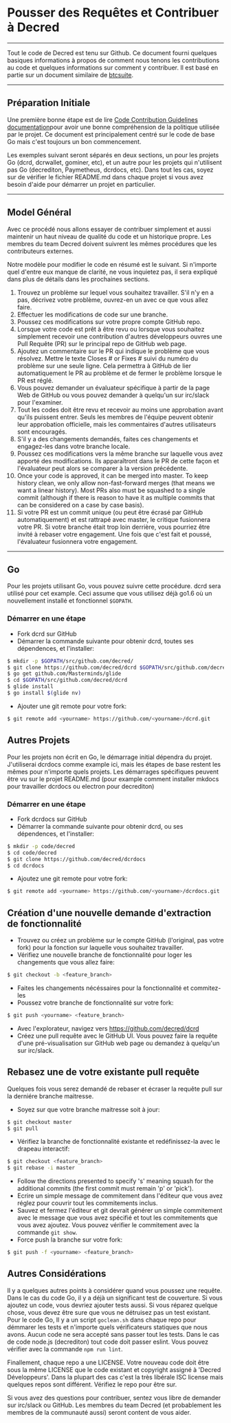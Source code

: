 # Pousser des Requêtes et Contribuer à Decred

---

Tout le code de Decred est tenu sur Github. Ce document fourni quelques basiques informations à propos de comment nous tenons les contributions au code et quelques informations sur comment y contribuer. Il est basé en partie sur un document similaire de [btcsuite](https://github.com/btcsuite).

---

## Préparation Initiale

Une première bonne étape est de lire [Code Contribution Guidelines documentation](https://github.com/decred/dcrd/blob/master/docs/code_contribution_guidelines.md)pour avoir une bonne compréhension de la politique utilisée par le 
projet.  Ce document est principalement centré sur le code de base Go mais c'est toujours un bon commencement.

Les exemples suivant seront séparés en deux sections, un pour les projets Go (dcrd, dcrwallet, gominer, etc), et un autre pour les projets qui n'utilisent pas Go (decrediton, Paymetheus, dcrdocs, etc). Dans tout les cas, soyez sur de vérifier le fichier README.md dans chaque projet si vous avez besoin d'aide pour démarrer un projet en particulier.

---

## Model Général 

Avec ce procédé nous allons essayer de contribuer simplement et aussi maintenir un haut niveau de qualité du code et un historique propre. Les membres du team Decred doivent suivrent les mêmes procédures que les contributeurs externes.

Notre modèle pour modifier le code en résumé est le suivant. Si n'importe quel d'entre eux manque de clarité, ne vous inquietez pas, il sera expliqué dans plus de détails dans les prochaines sections.

1. Trouvez un problème sur lequel vous souhaitez travailler. S'il n'y en a pas, décrivez votre problème, ouvrez-en un avec ce que vous allez faire.
1. Effectuer les modifications de code sur une branche.
1. Poussez ces modifications sur votre propre compte GitHub repo.
1. Lorsque votre code est prêt à être revu ou lorsque vous souhaitez simplement recevoir une contribution d'autres développeurs ouvres une Pull Requête (PR) sur le principal repo de GitHub web page.
1. Ajoutez un commentaire sur le PR qui indique le problème que vous résolvez. Mettre le texte Closes # or Fixes # suivi du numéro du problème sur une seule ligne. Cela permettra à GitHub de lier automatiquement le PR au problème et de fermer le problème lorsque le PR est réglé.
1. Vous pouvez demander un évaluateur spécifique à partir de la page Web de GitHub ou vous pouvez demander à quelqu'un sur irc/slack pour l'examiner.
1. Tout les codes doit être revu et recevoir au moins une approbation avant qu'ils puissent entrer. Seuls les membres de l'équipe peuvent obtenir leur approbation officielle, mais les commentaires d'autres utilisateurs sont encouragés.
1. S'il y a des changements demandés, faites ces changements et engagez-les dans votre branche locale.
1. Poussez ces modifications vers la même branche sur laquelle vous avez apporté des modifications. Ils apparaîtront dans le PR de cette façon et l'évaluateur peut alors se comparer à la version précédente.
1. Once your code is approved, it can be merged into master.  To keep history clean, we only allow non-fast-forward merges (that means we want a linear history).  Most PRs also must be squashed to a single commit (although if there is reason to have it as multiple commits that can be considered on a case by case basis).
1. Si votre PR est un commit unique (ou peut être écrasé par GitHub automatiquement) et est rattrapé avec master, le critique fusionnera votre PR. Si votre branche était trop loin derrière, vous pourriez être invité à rebaser votre engagement. Une fois que c'est fait et poussé, l'évaluateur fusionnera votre engagement.

---

## Go 

Pour les projets utilisant Go, vous pouvez suivre cette procédure. dcrd sera utilisé pour cet example. Ceci assume que vous utilisez déjà go1.6 où un nouvellement installé et fonctionnel `$GOPATH`.

### Démarrer en une étape
- Fork dcrd sur GitHub
- Démarrer la commande suivante pour obtenir dcrd, toutes ses dépendences, et l'installer:

```bash
$ mkdir -p $GOPATH/src/github.com/decred/
$ git clone https://github.com/decred/dcrd $GOPATH/src/github.com/decred/dcrd
$ go get github.com/Masterminds/glide
$ cd $GOPATH/src/github.com/decred/dcrd
$ glide install
$ go install $(glide nv)
```

- Ajouter une git remote pour votre fork:

```bash
$ git remote add <yourname> https://github.com/<yourname>/dcrd.git
```

## Autres Projets

Pour les projets non écrit en Go, le démarrage initial dépendra du projet. J'utiliserai dcrdocs comme example ici, mais les étapes de base restent les mêmes pour n'importe quels projets. Les démarrages spécifiques peuvent être vu sur le projet README.md (pour example comment installer mkdocs pour travailler dcrdocs ou electron pour decrediton)

### Démarrer en une étape
- Fork dcrdocs sur GitHub
- Démarrer la commande suivante pour obtenir dcrd, ou ses dépendences, et l'installer:

```bash
$ mkdir -p code/decred
$ cd code/decred
$ git clone https://github.com/decred/dcrdocs
$ cd dcrdocs
```

- Ajoutez une git remote pour votre fork:

```bash
$ git remote add <yourname> https://github.com/<yourname>/dcrdocs.git
```

## Création d'une nouvelle demande d'extraction de fonctionnalité
- Trouvez ou créez un problème sur le compte GitHub (l'original, pas votre fork) pour la fonction sur laquelle vous souhaitez travailler.
- Vérifiez une nouvelle branche de fonctionnalité pour loger les changements que vous allez faire:

```bash
$ git checkout -b <feature_branch>
```
- Faites les changements nécéssaires pour la fonctionnalité et commitez-les
- Poussez votre branche de fonctionnalité sur votre fork:

```bash
$ git push <yourname> <feature_branch>
```
- Avec l'explorateur, navigez vers https://github.com/decred/dcrd
- Créez une pull requête avec le GitHub UI. Vous pouvez faire la requête d'une pré-visualisation sur GitHub web page ou demandez à quelqu'un sur irc/slack.

## Rebasez une de votre existante pull requête

Quelques fois vous serez demandé de rebaser et écraser la requête pull sur la derniére branche maitresse.

- Soyez sur que votre branche maitresse soit à jour:

```bash
$ git checkout master
$ git pull
```
- Vérifiez la branche de fonctionnalité existante et redéfinissez-la avec le drapeau interactif:

```bash
$ git checkout <feature_branch>
$ git rebase -i master
```
- Follow the directions presented to specify 's' meaning squash for the additional commits (the first commit must remain 'p' or 'pick').
- Ecrire un simple message de commitement dans l'éditeur que vous avez réglez pour couvrir tout les commitements inclus.
- Sauvez et fermez l'éditeur et git devrait générer un simple commitement avec le message que vous avez spécifié et tout les commitements que vous avez ajoutez. Vous pouvez vérifier le commitement avec la commande ```git show```.
- Force push la branche sur votre fork:

```bash
$ git push -f <yourname> <feature_branch>
```

## Autres Considérations

Il y a quelques autres points à considérer quand vous poussez une requête. Dans le cas du code Go, il y a déjà un significant test de couverture. Si vous ajoutez un code, vous devriez ajouter tests aussi. Si vous réparez quelque chose, vous devez être sure que vous ne détruisez pas un test existant. Pour le code Go, Il y a un script ```goclean.sh``` dans chaque repo pour démmarer les tests et n'importe quels vérificateurs statiques que nous avons. Aucun code ne sera accepté sans passer tout les tests. Dans le cas de code node.js (decrediton) tout code doit passer eslint. Vous pouvez vérifier avec la commande ```npm run lint```.

Finallement, chaque repo a une LICENSE. Votre nouveau code doit être sous la même LICENSE que le code existant et copyright assigné à 'Decred Développeurs'. Dans la plupart des cas c'est la très libérale ISC license mais quelques repos sont différent. Vérifiez le repo pour être sur.

Si vous avez des questions pour contribuer, sentez vous libre de demander sur irc/slack ou GitHub. Les membres du team Decred (et probablement les membres de la communauté aussi) seront content de vous aider.

